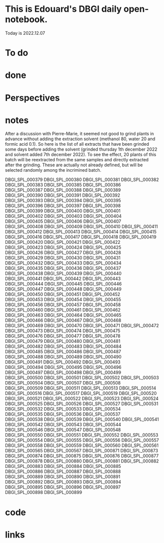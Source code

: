 
# This is Edouard's DBGI daily open-notebook.

Today is 2022.12.07

# To do

# done

# Perspectives

# notes

After a discussion with Pierre-Marie, it seemed not good to grind plants in advance without adding the extraction solvent (methanol 80, water 20 and formic acid 0.1). So here is the list of all extracts that have been grinded some days before adding the solvent (grinded thursday 1th december 2022 and solvent added 7th december 2022). To see the effect, 20 plants of this batch will be reextracted from the same samples and directly extracted after the grinding. These are actually not already defined, but will be selected randomly among the incrimined batch.

DBGI_SPL_000379
DBGI_SPL_000380
DBGI_SPL_000381
DBGI_SPL_000382
DBGI_SPL_000383
DBGI_SPL_000385
DBGI_SPL_000386
DBGI_SPL_000387
DBGI_SPL_000388
DBGI_SPL_000389
DBGI_SPL_000390
DBGI_SPL_000391
DBGI_SPL_000392
DBGI_SPL_000393
DBGI_SPL_000394
DBGI_SPL_000395
DBGI_SPL_000396
DBGI_SPL_000397
DBGI_SPL_000398
DBGI_SPL_000399
DBGI_SPL_000400
DBGI_SPL_000401
DBGI_SPL_000402
DBGI_SPL_000403
DBGI_SPL_000404
DBGI_SPL_000405
DBGI_SPL_000406
DBGI_SPL_000407
DBGI_SPL_000408
DBGI_SPL_000409
DBGI_SPL_000410
DBGI_SPL_000411
DBGI_SPL_000412
DBGI_SPL_000413
DBGI_SPL_000414
DBGI_SPL_000415
DBGI_SPL_000416
DBGI_SPL_000417
DBGI_SPL_000418
DBGI_SPL_000419
DBGI_SPL_000420
DBGI_SPL_000421
DBGI_SPL_000422
DBGI_SPL_000423
DBGI_SPL_000424
DBGI_SPL_000425
DBGI_SPL_000426
DBGI_SPL_000427
DBGI_SPL_000428
DBGI_SPL_000429
DBGI_SPL_000430
DBGI_SPL_000431
DBGI_SPL_000432
DBGI_SPL_000433
DBGI_SPL_000434
DBGI_SPL_000435
DBGI_SPL_000436
DBGI_SPL_000437
DBGI_SPL_000438
DBGI_SPL_000439
DBGI_SPL_000440
DBGI_SPL_000441
DBGI_SPL_000442
DBGI_SPL_000443
DBGI_SPL_000444
DBGI_SPL_000445
DBGI_SPL_000446
DBGI_SPL_000447
DBGI_SPL_000448
DBGI_SPL_000449
DBGI_SPL_000450
DBGI_SPL_000451
DBGI_SPL_000452
DBGI_SPL_000453
DBGI_SPL_000454
DBGI_SPL_000455
DBGI_SPL_000456
DBGI_SPL_000457
DBGI_SPL_000458
DBGI_SPL_000460
DBGI_SPL_000461
DBGI_SPL_000462
DBGI_SPL_000463
DBGI_SPL_000464
DBGI_SPL_000465
DBGI_SPL_000466
DBGI_SPL_000467
DBGI_SPL_000468
DBGI_SPL_000469
DBGI_SPL_000470
DBGI_SPL_000471
DBGI_SPL_000472
DBGI_SPL_000473
DBGI_SPL_000474
DBGI_SPL_000475
DBGI_SPL_000476
DBGI_SPL_000477
DBGI_SPL_000478
DBGI_SPL_000479
DBGI_SPL_000480
DBGI_SPL_000481
DBGI_SPL_000482
DBGI_SPL_000483
DBGI_SPL_000484
DBGI_SPL_000485
DBGI_SPL_000486
DBGI_SPL_000487
DBGI_SPL_000488
DBGI_SPL_000489
DBGI_SPL_000490
DBGI_SPL_000491
DBGI_SPL_000492
DBGI_SPL_000493
DBGI_SPL_000494
DBGI_SPL_000495
DBGI_SPL_000496
DBGI_SPL_000497
DBGI_SPL_000498
DBGI_SPL_000499
DBGI_SPL_000500
DBGI_SPL_000501
DBGI_SPL_000502
DBGI_SPL_000503
DBGI_SPL_000504
DBGI_SPL_000507
DBGI_SPL_000508
DBGI_SPL_000509
DBGI_SPL_000511
DBGI_SPL_000513
DBGI_SPL_000514
DBGI_SPL_000516
DBGI_SPL_000517
DBGI_SPL_000519
DBGI_SPL_000520
DBGI_SPL_000521
DBGI_SPL_000522
DBGI_SPL_000523
DBGI_SPL_000524
DBGI_SPL_000525
DBGI_SPL_000526
DBGI_SPL_000527
DBGI_SPL_000531
DBGI_SPL_000532
DBGI_SPL_000533
DBGI_SPL_000534
DBGI_SPL_000535
DBGI_SPL_000536
DBGI_SPL_000537
DBGI_SPL_000538
DBGI_SPL_000539
DBGI_SPL_000540
DBGI_SPL_000541
DBGI_SPL_000542
DBGI_SPL_000543
DBGI_SPL_000544
DBGI_SPL_000546
DBGI_SPL_000547
DBGI_SPL_000548
DBGI_SPL_000550
DBGI_SPL_000551
DBGI_SPL_000552
DBGI_SPL_000553
DBGI_SPL_000554
DBGI_SPL_000555
DBGI_SPL_000556
DBGI_SPL_000557
DBGI_SPL_000558
DBGI_SPL_000559
DBGI_SPL_000560
DBGI_SPL_000561
DBGI_SPL_000565
DBGI_SPL_000567
DBGI_SPL_000871
DBGI_SPL_000873
DBGI_SPL_000874
DBGI_SPL_000875
DBGI_SPL_000876
DBGI_SPL_000877
DBGI_SPL_000878
DBGI_SPL_000880
DBGI_SPL_000881
DBGI_SPL_000882
DBGI_SPL_000883
DBGI_SPL_000884
DBGI_SPL_000885
DBGI_SPL_000886
DBGI_SPL_000887
DBGI_SPL_000888
DBGI_SPL_000889
DBGI_SPL_000890
DBGI_SPL_000891
DBGI_SPL_000892
DBGI_SPL_000893
DBGI_SPL_000894
DBGI_SPL_000895
DBGI_SPL_000896
DBGI_SPL_000897
DBGI_SPL_000898
DBGI_SPL_000899

# code

# links


